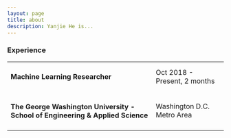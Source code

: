 ```yaml
---
layout: page
title: about
description: Yanjie He is...
---
```


<h3> Experience </h3>

<table>
<tr>
    <td> <h4> <b> Machine Learning Researcher </b> </h4> </td>
    <td> Oct 2018 - Present, 2 months </td>
</tr>
<tr>
    <td> <h4> The George Washington University - School of Engineering & Applied Science </h4> </td>
    <td> Washington D.C. Metro Area </td>
</tr>
</table>
